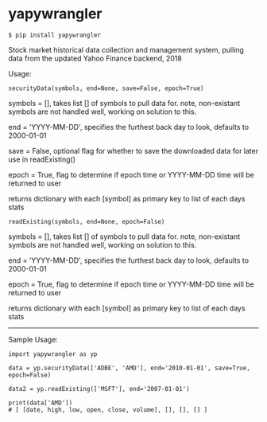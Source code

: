 # yapywrangler

    $ pip install yapywrangler
    
    
Stock market historical data collection and management system, pulling data from the updated Yahoo Finance backend, 2018


Usage:


    securityData(symbols, end=None, save=False, epoch=True)

symbols = [], takes list [] of symbols to pull data for. note, non-existant symbols are not handled well, working on solution to this.
    
end = 'YYYY-MM-DD', specifies the furthest back day to look, defaults to 2000-01-01
    
save = False, optional flag for whether to save the downloaded data for later use in readExisting()
    
epoch = True, flag to determine if epoch time or YYYY-MM-DD time will be returned to user
    
returns dictionary with each [symbol] as primary key to list of each days stats


    readExisting(symbols, end=None, epoch=False)

symbols = [], takes list [] of symbols to pull data for. note, non-existant symbols are not handled well, working on solution to this.
    
end = 'YYYY-MM-DD', specifies the furthest back day to look, defaults to 2000-01-01
    
epoch = True, flag to determine if epoch time or YYYY-MM-DD time will be returned to user
    
returns dictionary with each [symbol] as primary key to list of each days stats

--------------------------------------------------------------------------------------------------

Sample Usage:

    import yapywrangler as yp

    data = yp.securityData(['ADBE', 'AMD'], end='2010-01-01', save=True, epoch=False)
    
    data2 = yp.readExisting(['MSFT'], end='2007-01-01') 

    print(data['AMD'])
    # [ [date, high, low, open, close, volume], [], [], [] ]
